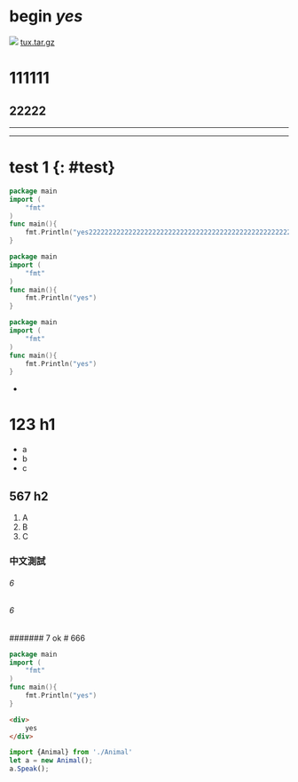#   begin *yes*

![](assets/tux.jpg)
[tux.tar.gz](tux.tar.gz)

111111
=====
22222
--  
---
---
# test 1 {: #test}

```go
package main
import (
    "fmt"
)
func main(){
    fmt.Println("yes2222222222222222222222222222222222222222222222222222222222222222222222222222222222222222222222222222222222222222222222222222222222222222")
}
```

```go
package main
import (
    "fmt"
)
func main(){
    fmt.Println("yes")
}
```
```go
package main
import (
    "fmt"
)
func main(){
    fmt.Println("yes")
}
```
-
# 123 h1
- a
- b
- c
## 567 h2
1. A
1. B
1. C
### 中文測試

###### 6
###### 6
####### 7
ok # 666
```go
package main
import (
    "fmt"
)
func main(){
    fmt.Println("yes")
}
```
```html
<div>
    yes
</div>
```
```typescript
import {Animal} from './Animal'
let a = new Animal();
a.Speak();



```